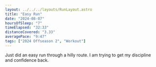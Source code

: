 ```yaml
---
layout: ../../../layouts/RunLayout.astro
title: "Easy Run"
date: "2024-08-07"
hoursOfSleep: "7"
timeElapsed: "32:33"
distanceCovered: "3.33"
averagePace: "9:47"
tags: ["2024 Offseason 2", "Workout"]
---
```


Just did an easy run through a hilly route. I am trying to get my discipline and confidence back.

